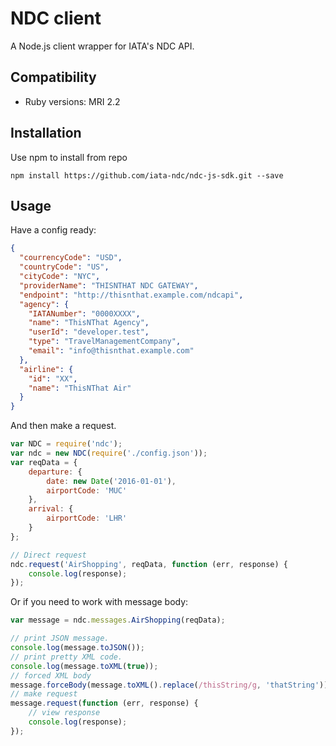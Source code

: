 # NDC client

A Node.js client wrapper for IATA's NDC API.

## Compatibility

* Ruby versions: MRI 2.2

## Installation

Use npm to install from repo

    npm install https://github.com/iata-ndc/ndc-js-sdk.git --save

## Usage

Have a config ready:

```json
{
  "courrencyCode": "USD",
  "countryCode": "US",
  "cityCode": "NYC",
  "providerName": "THISNTHAT NDC GATEWAY",
  "endpoint": "http://thisnthat.example.com/ndcapi",
  "agency": {
    "IATANumber": "0000XXXX",
    "name": "ThisNThat Agency",
    "userId": "developer.test",
    "type": "TravelManagementCompany",
    "email": "info@thisnthat.example.com"
  },
  "airline": {
    "id": "XX",
    "name": "ThisNThat Air"
  }
}
```

And then make a request.

```javascript
var NDC = require('ndc');
var ndc = new NDC(require('./config.json'));
var reqData = {
    departure: {
        date: new Date('2016-01-01'),
        airportCode: 'MUC'
    },
    arrival: {
        airportCode: 'LHR'
    }
};

// Direct request
ndc.request('AirShopping', reqData, function (err, response) {
    console.log(response);
});
```

Or if you need to work with message body:

```javascript
var message = ndc.messages.AirShopping(reqData);

// print JSON message.
console.log(message.toJSON());
// print pretty XML code.
console.log(message.toXML(true));
// forced XML body
message.forceBody(message.toXML().replace(/thisString/g, 'thatString'))
// make request
message.request(function (err, response) {
    // view response
    console.log(response); 
});
```
